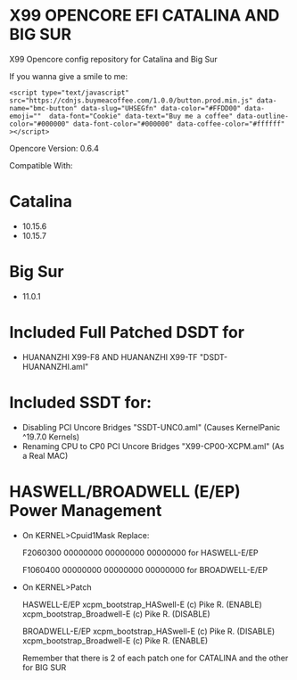 # X99 OPENCORE EFI CATALINA AND BIG SUR
X99 Opencore config repository for Catalina and Big Sur



If you wanna give a smile to me:
```
<script type="text/javascript" src="https://cdnjs.buymeacoffee.com/1.0.0/button.prod.min.js" data-name="bmc-button" data-slug="UHSEGfn" data-color="#FFDD00" data-emoji=""  data-font="Cookie" data-text="Buy me a coffee" data-outline-color="#000000" data-font-color="#000000" data-coffee-color="#ffffff" ></script>
```




Opencore Version: 0.6.4

Compatible With:

# Catalina
 - 10.15.6
 - 10.15.7

# Big Sur
 - 11.0.1

# Included Full Patched DSDT for

 - HUANANZHI X99-F8 AND HUANANZHI X99-TF "DSDT-HUANANZHI.aml"

# Included SSDT for:

 - Disabling PCI Uncore Bridges  "SSDT-UNC0.aml" (Causes KernelPanic ^19.7.0 Kernels)
 - Renaming CPU to CP0 PCI Uncore Bridges  "X99-CP00-XCPM.aml" (As a Real MAC)

# HASWELL/BROADWELL (E/EP) Power Management

 - On KERNEL>Cpuid1Mask
  Replace:

   F2060300 00000000 00000000 00000000 for HASWELL-E/EP
   
   F1060400 00000000 00000000 00000000 for BROADWELL-E/EP

 - On KERNEL>Patch

	HASWELL-E/EP
   	 xcpm_bootstrap_HASwell-E (c) Pike R.  		(ENABLE)
     xcpm_bootstrap_Broadwell-E (c) Pike R.  	(DISABLE)

    BROADWELL-E/EP
   	 xcpm_bootstrap_HASwell-E (c) Pike R.  		(DISABLE)
     xcpm_bootstrap_Broadwell-E (c) Pike R.  	(ENABLE)

     Remember that there is 2 of each patch one for CATALINA and the other for BIG SUR

